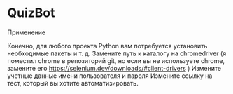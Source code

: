 # QuizBot












Применение

Конечно, для любого проекта Python вам потребуется установить необходимые пакеты и т. д.
Замените путь к каталогу на chromedriver (я поместил chrome в репозиторий git, но если вы не используете chrome, замените его https://selenium.dev/downloads/#client-drivers )
Измените учетные данные имени пользователя и пароля
Измените ссылку на тест, который вы хотите автоматизировать.
